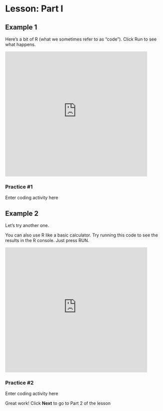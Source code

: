 # Lesson: Part I

## Example 1 

Here’s a bit of R (what we sometimes refer to as “code”). Click Run to see what happens. 

<p><iframe frameborder="0" height="400" scrolling="no" src="https://maryctucker.github.io/coding-study-2020/dcl-1-coding-study-mtucker-2020" style="border: 0px #ffffff none;" width="90%"></iframe></p>

### Practice #1

Enter coding activity here 


## Example 2

Let’s try another one. 

You can also use R like a basic calculator. Try running this code to see the results in the R console. Just press RUN.

<p><iframe frameborder="0" height="400" scrolling="no" src="https://maryctucker.github.io/coding-study-2020/dcl-2-coding-study-mtucker-2020" style="border: 0px #ffffff none;" width="90%"></iframe></p>


### Practice #2 

Enter coding activity here 





Great work! Click **Next** to go to Part 2 of the lesson 
